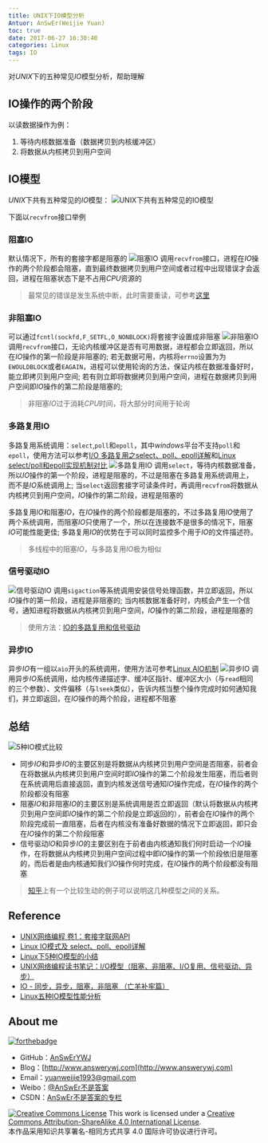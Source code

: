 ```yaml
---
title: UNIX下IO模型分析
Antuor: AnSwEr(Weijie Yuan)
toc: true
date: 2017-06-27 16:30:40
categories: Linux
tags: IO
---
```


对*UNIX*下的五种常见*IO*模型分析，帮助理解
<!--more-->

## IO操作的两个阶段
以读数据操作为例：
 1. 等待内核数据准备（数据拷贝到内核缓冲区）
 2. 将数据从内核拷贝到用户空间

## IO模型
*UNIX*下共有五种常见的*IO*模型：
![UNIX下共有五种常见的IO模型](http://o9zpdspb3.bkt.clouddn.com/5IO.png)

下面以`recvfrom`接口举例

### 阻塞IO
默认情况下，所有的套接字都是阻塞的
![阻塞IO](http://o9zpdspb3.bkt.clouddn.com/blockingIO.png)
调用`recvfrom`接口，进程在*IO*操作的两个阶段都会阻塞，直到最终数据拷贝到用户空间或者过程中出现错误才会返回，进程在阻塞状态下是不占用*CPU*资源的
> 最常见的错误是发生系统中断，此时需要重读，可参考[这里](https://github.com/AnSwErYWJ/DogFood/blob/master/C/RD.c)

### 非阻塞IO
可以通过`fcntl(sockfd,F_SETFL,O_NONBLOCK)`将套接字设置成非阻塞
![非阻塞IO](http://o9zpdspb3.bkt.clouddn.com/noblockingIO.png)
调用`recvfrom`接口，无论内核缓冲区是否有可用数据，进程都会立即返回，所以在*IO*操作的第一阶段是非阻塞的; 若无数据可用，内核将`errno`设置为为`EWOULDBLOCK`或者`EAGAIN`，进程可以使用轮询的方法，保证内核在数据准备好时，能立即拷贝到用户空间; 若有则立即将数据拷贝到用户空间，进程在数据拷贝到用户空间即*IO*操作的第二阶段是阻塞的;
> 非阻塞*IO*过于消耗*CPU*时间，将大部分时间用于轮询

### 多路复用IO
多路复用系统调用：`select`,`poll`和`epoll`，其中*windows*平台不支持`poll`和`epoll`，使用方法可以参考[I/O 多路复用之select、poll、epoll详解](https://segmentfault.com/a/1190000003063859?hmsr=toutiao.io&utm_medium=toutiao.io&utm_source=toutiao.io#articleHeader14)和[Linux select/poll和epoll实现机制对比](http://www.cnblogs.com/NerdWill/p/4996476.html)
![ 多路复用IO](http://o9zpdspb3.bkt.clouddn.com/multiIO.png)
调用`select`，等待内核数据准备，所以*IO*操作的第一个阶段，进程是阻塞的，不过是阻塞在多路复用系统调用上，而不是*IO*系统调用上; 当`select`返回套接字可读条件时，再调用`recvfrom`将数据从内核拷贝到用户空间，*IO*操作的第二阶段，进程是阻塞的

多路复用*IO*和阻塞*IO*，在*IO*操作的两个阶段都是阻塞的，不过多路复用*IO*使用了两个系统调用，而阻塞*IO*只使用了一个，所以在连接数不是很多的情况下，阻塞*IO*可能性能更佳; 多路复用*IO*的优势在于可以同时监控多个用于*IO*的文件描述符。

> 多线程中的阻塞*IO*，与多路复用*IO*极为相似

### 信号驱动IO
![信号驱动IO](http://o9zpdspb3.bkt.clouddn.com/signalIO.png)
调用`sigaction`等系统调用安装信号处理函数，并立即返回，所以*IO*操作的第一阶段，进程是非阻塞的; 当内核数据准备好时，内核会产生一个信号，通知进程将数据从内核拷贝到用户空间，*IO*操作的第二阶段，进程是阻塞的

> 使用方法：[IO的多路复用和信号驱动](http://www.cnblogs.com/ittinybird/p/4574397.html)

### 异步IO
异步*IO*有一组以`aio`开头的系统调用，使用方法可参考[Linux AIO机制](http://blog.csdn.net/tq02h2a/article/details/3825114)
![异步IO](http://o9zpdspb3.bkt.clouddn.com/asynIO.png)
调用异步*IO*系统调用，给内核传递描述字、缓冲区指针、缓冲区大小（与`read`相同的三个参数）、文件偏移（与`lseek`类似），告诉内核当整个操作完成时如何通知我们，并立即返回，在*IO*操作的两个阶段，进程都不阻塞

## 总结
![5种IO模式比较](http://o9zpdspb3.bkt.clouddn.com/5IO-compare.png)
- 同步*IO*和异步*IO*的主要区别是将数据从内核拷贝到用户空间是否阻塞，前者会在将数据从内核拷贝到用户空间时即*IO*操作的第二个阶段发生阻塞，而后者则在系统调用后直接返回，直到内核发送信号通知*IO*操作完成，在*IO*操作的两个阶段都没有阻塞
- 阻塞*IO*和非阻塞*IO*的主要区别是系统调用是否立即返回（默认将数据从内核拷贝到用户空间即*IO*操作的第二个阶段是立即返回的），前者会在*IO*操作的两个阶段完成前一直阻塞，后者在内核没有准备好数据的情况下立即返回，即只会在*IO*操作的第二个阶段阻塞
- 信号驱动*IO*和异步*IO*的主要区别在于前者由内核通知我们何时启动一个*IO*操作，在将数据从内核拷贝到用户空间过程中即*IO*操作的第一个阶段依旧是阻塞的，而后者是由内核通知我们*IO*操作何时完成，在*IO*操作的两个阶段都没有阻塞

> [知乎](https://www.zhihu.com/question/19732473/answer/20851256)上有一个比较生动的例子可以说明这几种模型之间的关系。

## Reference
- [UNIX网络编程 卷1：套接字联网API](http://about:blank)
- [Linux IO模式及 select、poll、epoll详解](https://segmentfault.com/a/1190000003063859?hmsr=toutiao.io&utm_medium=toutiao.io&utm_source=toutiao.io)
- [Linux下5种IO模型的小结](http://www.cnblogs.com/ittinybird/p/4666044.html)
- [UNIX网络编程读书笔记：I/O模型（阻塞、非阻塞、I/O复用、信号驱动、异步）](http://www.cnblogs.com/nufangrensheng/p/3588690.html)
- [ IO - 同步，异步，阻塞，非阻塞 （亡羊补牢篇）](http://blog.csdn.net/historyasamirror/article/details/5778378)
- [Linux五种IO模型性能分析](http://blog.csdn.net/jay900323/article/details/18141217)


## About me
[![forthebadge](http://forthebadge.com/images/badges/ages-20-30.svg)](http://forthebadge.com)
- GitHub：[AnSwErYWJ](https://github.com/AnSwErYWJ)
- Blog：[http://www.answerywj.com](http://www.answerywj.com)
- Email：[yuanweijie1993@gmail.com](https://mail.google.com)
- Weibo：[@AnSwEr不是答案](http://weibo.com/1783591593)
- CSDN：[AnSwEr不是答案的专栏](http://blog.csdn.net/u011192270)

<a rel="license" href="http://creativecommons.org/licenses/by-sa/4.0/"><img alt="Creative Commons License" style="border-width:0" src="https://i.creativecommons.org/l/by-sa/4.0/88x31.png" /></a> This work is licensed under a <a rel="license" href="http://creativecommons.org/licenses/by-sa/4.0/">Creative Commons Attribution-ShareAlike 4.0 International License</a>.  
本作品采用知识共享署名-相同方式共享 4.0 国际许可协议进行许可。
